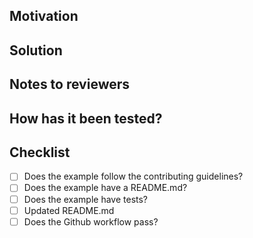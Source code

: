 <!--
Thank you for your Pull Request. Please provide a description above and review
the requirements below.

Bug fixes and new examples should include tests.

Contributors guide: https://github.com/Omni-rs/examples/blob/main/CONTRIBUTING.md

The contributors guide includes instructions for running and building the documentation.
-->

## Motivation

<!--
Explain the context and why you're making that change. What is the problem
you're trying to solve? In some cases there is not a problem and this can be
thought of as being the motivation for your change.
-->

## Solution

<!--
Summarize the solution and provide any necessary context needed to understand
the code change.
-->

## Notes to reviewers

<!--
Include any notes to the reviewers about the code change.
-->

## How has it been tested?

<!--
Describe the tests that you ran to verify your changes. Provide instructions so
we can reproduce. Please also list any relevant details for your test
configuration.
-->

## Checklist

- [ ] Does the example follow the contributing guidelines?
- [ ] Does the example have a README.md?
- [ ] Does the example have tests?
- [ ] Updated README.md
- [ ] Does the Github workflow pass?